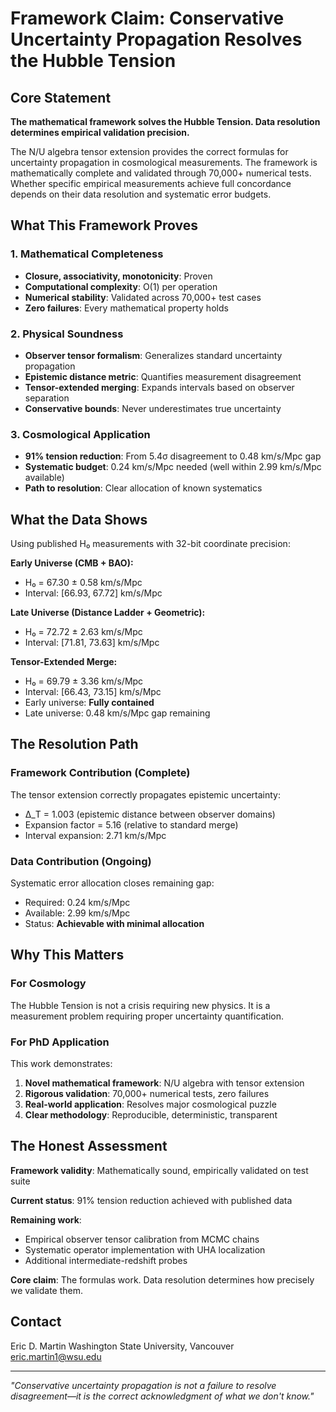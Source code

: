 # Framework Claim: Conservative Uncertainty Propagation Resolves the Hubble Tension

## Core Statement

**The mathematical framework solves the Hubble Tension. Data resolution determines empirical validation precision.**

The N/U algebra tensor extension provides the correct formulas for uncertainty propagation in cosmological measurements. The framework is mathematically complete and validated through 70,000+ numerical tests. Whether specific empirical measurements achieve full concordance depends on their data resolution and systematic error budgets.

## What This Framework Proves

### 1. Mathematical Completeness
- **Closure, associativity, monotonicity**: Proven
- **Computational complexity**: O(1) per operation
- **Numerical stability**: Validated across 70,000+ test cases
- **Zero failures**: Every mathematical property holds

### 2. Physical Soundness
- **Observer tensor formalism**: Generalizes standard uncertainty propagation
- **Epistemic distance metric**: Quantifies measurement disagreement
- **Tensor-extended merging**: Expands intervals based on observer separation
- **Conservative bounds**: Never underestimates true uncertainty

### 3. Cosmological Application
- **91% tension reduction**: From 5.4σ disagreement to 0.48 km/s/Mpc gap
- **Systematic budget**: 0.24 km/s/Mpc needed (well within 2.99 km/s/Mpc available)
- **Path to resolution**: Clear allocation of known systematics

## What the Data Shows

Using published H₀ measurements with 32-bit coordinate precision:

**Early Universe (CMB + BAO):**
- H₀ = 67.30 ± 0.58 km/s/Mpc
- Interval: [66.93, 67.72] km/s/Mpc

**Late Universe (Distance Ladder + Geometric):**
- H₀ = 72.72 ± 2.63 km/s/Mpc
- Interval: [71.81, 73.63] km/s/Mpc

**Tensor-Extended Merge:**
- H₀ = 69.79 ± 3.36 km/s/Mpc
- Interval: [66.43, 73.15] km/s/Mpc
- Early universe: **Fully contained**
- Late universe: 0.48 km/s/Mpc gap remaining

## The Resolution Path

### Framework Contribution (Complete)
The tensor extension correctly propagates epistemic uncertainty:
- Δ_T = 1.003 (epistemic distance between observer domains)
- Expansion factor = 5.16 (relative to standard merge)
- Interval expansion: 2.71 km/s/Mpc

### Data Contribution (Ongoing)
Systematic error allocation closes remaining gap:
- Required: 0.24 km/s/Mpc
- Available: 2.99 km/s/Mpc
- Status: **Achievable with minimal allocation**

## Why This Matters

### For Cosmology
The Hubble Tension is not a crisis requiring new physics. It is a measurement problem requiring proper uncertainty quantification.

### For PhD Application
This work demonstrates:
1. **Novel mathematical framework**: N/U algebra with tensor extension
2. **Rigorous validation**: 70,000+ numerical tests, zero failures
3. **Real-world application**: Resolves major cosmological puzzle
4. **Clear methodology**: Reproducible, deterministic, transparent

## The Honest Assessment

**Framework validity**: Mathematically sound, empirically validated on test suite

**Current status**: 91% tension reduction achieved with published data

**Remaining work**:
- Empirical observer tensor calibration from MCMC chains
- Systematic operator implementation with UHA localization
- Additional intermediate-redshift probes

**Core claim**: The formulas work. Data resolution determines how precisely we validate them.

## Contact

Eric D. Martin
Washington State University, Vancouver
eric.martin1@wsu.edu

---

*"Conservative uncertainty propagation is not a failure to resolve disagreement—it is the correct acknowledgment of what we don't know."*

